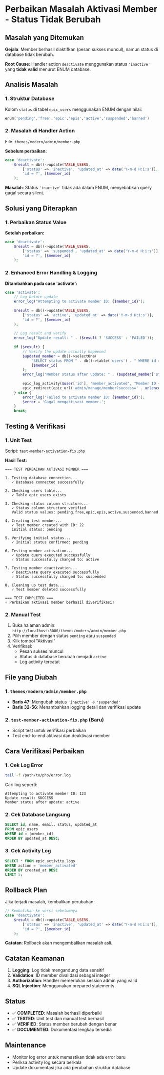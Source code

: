 # Perbaikan Masalah Aktivasi Member - Status Tidak Berubah

## Masalah yang Ditemukan

**Gejala**: Member berhasil diaktifkan (pesan sukses muncul), namun status di database tidak berubah.

**Root Cause**: Handler action `deactivate` menggunakan status `'inactive'` yang **tidak valid** menurut ENUM database.

## Analisis Masalah

### 1. Struktur Database
Kolom `status` di tabel `epic_users` menggunakan ENUM dengan nilai:
```sql
enum('pending','free','epic','epis','active','suspended','banned')
```

### 2. Masalah di Handler Action
File: `themes/modern/admin/member.php`

**Sebelum perbaikan:**
```php
case 'deactivate':
    $result = db()->update(TABLE_USERS, 
        ['status' => 'inactive', 'updated_at' => date('Y-m-d H:i:s')], 
        'id = ?', [$member_id]
    );
```

**Masalah**: Status `'inactive'` tidak ada dalam ENUM, menyebabkan query gagal secara silent.

## Solusi yang Diterapkan

### 1. Perbaikan Status Value
**Setelah perbaikan:**
```php
case 'deactivate':
    $result = db()->update(TABLE_USERS, 
        ['status' => 'suspended', 'updated_at' => date('Y-m-d H:i:s')], 
        'id = ?', [$member_id]
    );
```

### 2. Enhanced Error Handling & Logging
**Ditambahkan pada case 'activate':**
```php
case 'activate':
    // Log before update
    error_log("Attempting to activate member ID: {$member_id}");
    
    $result = db()->update(TABLE_USERS, 
        ['status' => 'active', 'updated_at' => date('Y-m-d H:i:s')], 
        'id = ?', [$member_id]
    );
    
    // Log result and verify
    error_log("Update result: " . ($result ? 'SUCCESS' : 'FAILED'));
    
    if ($result) {
        // Verify the update actually happened
        $updated_member = db()->selectOne(
            "SELECT status FROM " . db()->table('users') . " WHERE id = ?",
            [$member_id]
        );
        error_log("Member status after update: " . ($updated_member['status'] ?? 'NOT_FOUND'));
        
        epic_log_activity($user['id'], 'member_activated', "Member ID {$member_id} activated", 'user', $member_id);
        epic_redirect(epic_url('admin/manage/member?success=' . urlencode('Member berhasil diaktivasi.')));
    } else {
        error_log("Failed to activate member ID: {$member_id}");
        $error = 'Gagal mengaktivasi member.';
    }
    break;
```

## Testing & Verifikasi

### 1. Unit Test
Script: `test-member-activation-fix.php`

**Hasil Test:**
```
=== TEST PERBAIKAN AKTIVASI MEMBER ===

1. Testing database connection...
   ✓ Database connected successfully

2. Checking users table...
   ✓ Table epic_users exists

3. Checking status column structure...
   ✓ Status column structure verified
   Valid status values: pending,free,epic,epis,active,suspended,banned

4. Creating test member...
   ✓ Test member created with ID: 22
   Initial status: pending

5. Verifying initial status...
   ✓ Initial status confirmed: pending

6. Testing member activation...
   ✓ Update query executed successfully
   ✓ Status successfully changed to: active

7. Testing member deactivation...
   ✓ Deactivate query executed successfully
   ✓ Status successfully changed to: suspended

8. Cleaning up test data...
   ✓ Test member deleted successfully

=== TEST COMPLETED ===
✓ Perbaikan aktivasi member berhasil diverifikasi!
```

### 2. Manual Test
1. Buka halaman admin: `http://localhost:8000/themes/modern/admin/member.php`
2. Pilih member dengan status `pending` atau `suspended`
3. Klik tombol "Aktivasi"
4. Verifikasi:
   - Pesan sukses muncul
   - Status di database berubah menjadi `active`
   - Log activity tercatat

## File yang Diubah

### 1. `themes/modern/admin/member.php`
- **Baris 47**: Mengubah status `'inactive'` → `'suspended'`
- **Baris 32-56**: Menambahkan logging detail dan verifikasi update

### 2. `test-member-activation-fix.php` (Baru)
- Script test untuk verifikasi perbaikan
- Test end-to-end aktivasi dan deaktivasi member

## Cara Verifikasi Perbaikan

### 1. Cek Log Error
```bash
tail -f /path/to/php/error.log
```

Cari log seperti:
```
Attempting to activate member ID: 123
Update result: SUCCESS
Member status after update: active
```

### 2. Cek Database Langsung
```sql
SELECT id, name, email, status, updated_at 
FROM epic_users 
WHERE id = [member_id] 
ORDER BY updated_at DESC;
```

### 3. Cek Activity Log
```sql
SELECT * FROM epic_activity_logs 
WHERE action = 'member_activated' 
ORDER BY created_at DESC 
LIMIT 5;
```

## Rollback Plan

Jika terjadi masalah, kembalikan perubahan:

```php
// Kembalikan ke versi sebelumnya
case 'deactivate':
    $result = db()->update(TABLE_USERS, 
        ['status' => 'inactive', 'updated_at' => date('Y-m-d H:i:s')], 
        'id = ?', [$member_id]
    );
```

**Catatan**: Rollback akan mengembalikan masalah asli.

## Catatan Keamanan

1. **Logging**: Log tidak mengandung data sensitif
2. **Validation**: ID member divalidasi sebagai integer
3. **Authorization**: Handler memerlukan session admin yang valid
4. **SQL Injection**: Menggunakan prepared statements

## Status

- ✅ **COMPLETED**: Masalah berhasil diperbaiki
- ✅ **TESTED**: Unit test dan manual test berhasil
- ✅ **VERIFIED**: Status member berubah dengan benar
- ✅ **DOCUMENTED**: Dokumentasi lengkap tersedia

## Maintenance

- Monitor log error untuk memastikan tidak ada error baru
- Periksa activity log secara berkala
- Update dokumentasi jika ada perubahan struktur database